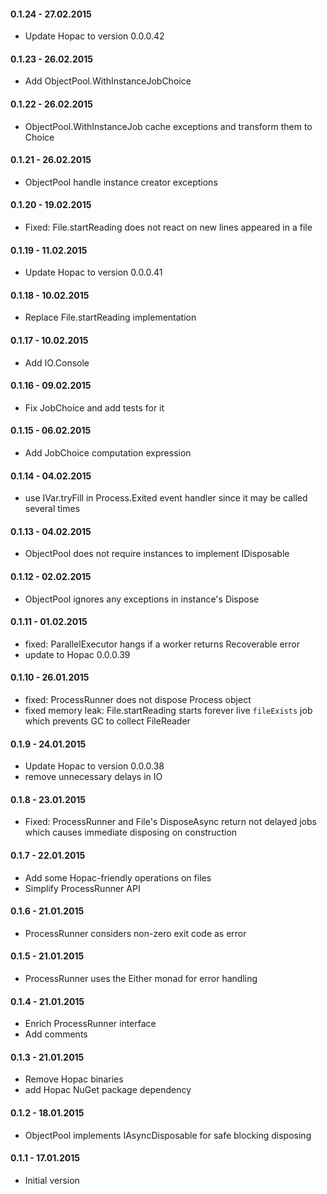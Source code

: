 #### 0.1.24 - 27.02.2015
* Update Hopac to version 0.0.0.42

#### 0.1.23 - 26.02.2015
* Add ObjectPool.WithInstanceJobChoice

#### 0.1.22 - 26.02.2015
* ObjectPool.WithInstanceJob cache exceptions and transform them to Choice

#### 0.1.21 - 26.02.2015
* ObjectPool handle instance creator exceptions

#### 0.1.20 - 19.02.2015
* Fixed: File.startReading does not react on new lines appeared in a file

#### 0.1.19 - 11.02.2015
* Update Hopac to version 0.0.0.41

#### 0.1.18 - 10.02.2015
* Replace File.startReading implementation

#### 0.1.17 - 10.02.2015
* Add IO.Console

#### 0.1.16 - 09.02.2015
* Fix JobChoice and add tests for it

#### 0.1.15 - 06.02.2015
* Add JobChoice computation expression

#### 0.1.14 - 04.02.2015
* use IVar.tryFill in Process.Exited event handler since it may be called several times

#### 0.1.13 - 04.02.2015
* ObjectPool does not require instances to implement IDisposable

#### 0.1.12 - 02.02.2015
* ObjectPool ignores any exceptions in instance's Dispose

#### 0.1.11 - 01.02.2015
* fixed: ParallelExecutor hangs if a worker returns Recoverable error
* update to Hopac 0.0.0.39

#### 0.1.10 - 26.01.2015
* fixed: ProcessRunner does not dispose Process object
* fixed memory leak: File.startReading starts forever live `fileExists` job which prevents GC to collect FileReader

#### 0.1.9 - 24.01.2015
* Update Hopac to version 0.0.0.38
* remove unnecessary delays in IO

#### 0.1.8 - 23.01.2015
* Fixed: ProcessRunner and File's DisposeAsync return not delayed jobs which causes immediate disposing on construction

#### 0.1.7 - 22.01.2015
* Add some Hopac-friendly operations on files
* Simplify ProcessRunner API

#### 0.1.6 - 21.01.2015
* ProcessRunner considers non-zero exit code as error

#### 0.1.5 - 21.01.2015
* ProcessRunner uses the Either monad for error handling

#### 0.1.4 - 21.01.2015
* Enrich ProcessRunner interface
* Add comments

#### 0.1.3 - 21.01.2015
* Remove Hopac binaries
* add Hopac NuGet package dependency

#### 0.1.2 - 18.01.2015
* ObjectPool implements IAsyncDisposable for safe blocking disposing

#### 0.1.1 - 17.01.2015
* Initial version
